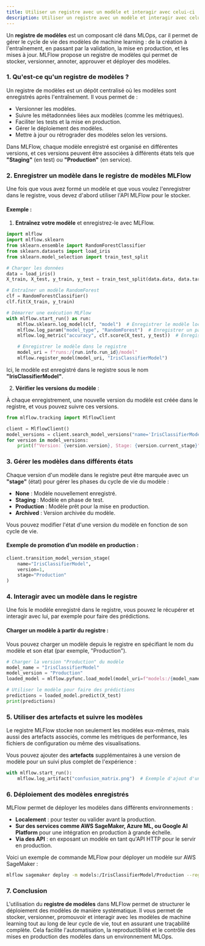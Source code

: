 ```yaml
---
title: Utiliser un registre avec un modèle et interagir avec celui-ci
description: Utiliser un registre avec un modèle et interagir avec celui-ci
---
```


Un **registre de modèles** est un composant clé dans MLOps, car il permet de gérer le cycle de vie des modèles de machine learning : de la création à l'entraînement, en passant par la validation, la mise en production, et les mises à jour. MLFlow propose un registre de modèles qui permet de stocker, versionner, annoter, approuver et déployer des modèles.

### 1. **Qu'est-ce qu'un registre de modèles ?**

Un registre de modèles est un dépôt centralisé où les modèles sont enregistrés après l'entraînement. Il vous permet de :

- Versionner les modèles.
- Suivre les métadonnées liées aux modèles (comme les métriques).
- Faciliter les tests et la mise en production.
- Gérer le déploiement des modèles.
- Mettre à jour ou rétrograder des modèles selon les versions.

Dans MLFlow, chaque modèle enregistré est organisé en différentes versions, et ces versions peuvent être associées à différents états tels que **"Staging"** (en test) ou **"Production"** (en service).

### 2. **Enregistrer un modèle dans le registre de modèles MLFlow**

Une fois que vous avez formé un modèle et que vous voulez l'enregistrer dans le registre, vous devez d'abord utiliser l'API MLFlow pour le stocker.

#### Exemple :

1. **Entraînez votre modèle** et enregistrez-le avec MLFlow.

```python
import mlflow
import mlflow.sklearn
from sklearn.ensemble import RandomForestClassifier
from sklearn.datasets import load_iris
from sklearn.model_selection import train_test_split

# Charger les données
data = load_iris()
X_train, X_test, y_train, y_test = train_test_split(data.data, data.target)

# Entraîner un modèle RandomForest
clf = RandomForestClassifier()
clf.fit(X_train, y_train)

# Démarrer une exécution MLFlow
with mlflow.start_run() as run:
    mlflow.sklearn.log_model(clf, "model")  # Enregistrer le modèle localement avec MLFlow
    mlflow.log_param("model_type", "RandomForest")  # Enregistrer un paramètre
    mlflow.log_metric("accuracy", clf.score(X_test, y_test))  # Enregistrer une métrique

    # Enregistrer le modèle dans le registre
    model_uri = f"runs:/{run.info.run_id}/model"
    mlflow.register_model(model_uri, "IrisClassifierModel")
```

Ici, le modèle est enregistré dans le registre sous le nom **"IrisClassifierModel"**.

2. **Vérifier les versions du modèle** :

À chaque enregistrement, une nouvelle version du modèle est créée dans le registre, et vous pouvez suivre ces versions.

```python
from mlflow.tracking import MlflowClient

client = MlflowClient()
model_versions = client.search_model_versions("name='IrisClassifierModel'")
for version in model_versions:
    print(f"Version: {version.version}, Stage: {version.current_stage}")
```

### 3. **Gérer les modèles dans différents états**

Chaque version d'un modèle dans le registre peut être marquée avec un **"stage"** (état) pour gérer les phases du cycle de vie du modèle :

- **None** : Modèle nouvellement enregistré.
- **Staging** : Modèle en phase de test.
- **Production** : Modèle prêt pour la mise en production.
- **Archived** : Version archivée du modèle.

Vous pouvez modifier l'état d'une version du modèle en fonction de son cycle de vie.

#### Exemple de promotion d’un modèle en production :

```python
client.transition_model_version_stage(
    name="IrisClassifierModel",
    version=1,
    stage="Production"
)
```

### 4. **Interagir avec un modèle dans le registre**

Une fois le modèle enregistré dans le registre, vous pouvez le récupérer et interagir avec lui, par exemple pour faire des prédictions.

#### Charger un modèle à partir du registre :

Vous pouvez charger un modèle depuis le registre en spécifiant le nom du modèle et son état (par exemple, "Production").

```python
# Charger la version "Production" du modèle
model_name = "IrisClassifierModel"
model_version = "Production"
loaded_model = mlflow.pyfunc.load_model(model_uri=f"models:/{model_name}/{model_version}")

# Utiliser le modèle pour faire des prédictions
predictions = loaded_model.predict(X_test)
print(predictions)
```

### 5. **Utiliser des artefacts et suivre les modèles**

Le registre MLFlow stocke non seulement les modèles eux-mêmes, mais aussi des artefacts associés, comme les métriques de performance, les fichiers de configuration ou même des visualisations.

Vous pouvez ajouter des **artefacts** supplémentaires à une version de modèle pour un suivi plus complet de l'expérience :

```python
with mlflow.start_run():
    mlflow.log_artifact("confusion_matrix.png")  # Exemple d'ajout d'un graphique en artefact
```

### 6. **Déploiement des modèles enregistrés**

MLFlow permet de déployer les modèles dans différents environnements :

- **Localement** : pour tester ou valider avant la production.
- **Sur des services comme AWS SageMaker, Azure ML, ou Google AI Platform** pour une intégration en production à grande échelle.
- **Via des API** : en exposant un modèle en tant qu'API HTTP pour le servir en production.

Voici un exemple de commande MLFlow pour déployer un modèle sur AWS SageMaker :

```bash
mlflow sagemaker deploy -m models:/IrisClassifierModel/Production --region us-west-2 --mode create
```

### 7. **Conclusion**

L'utilisation du **registre de modèles** dans MLFlow permet de structurer le déploiement des modèles de manière systématique. Il vous permet de stocker, versionner, promouvoir et interagir avec les modèles de machine learning tout au long de leur cycle de vie, tout en assurant une traçabilité complète. Cela facilite l'automatisation, la reproductibilité et le contrôle des mises en production des modèles dans un environnement MLOps.
